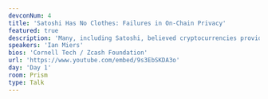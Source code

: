 ```yaml
---
devconNum: 4
title: 'Satoshi Has No Clothes: Failures in On-Chain Privacy'
featured: true
description: 'Many, including Satoshi, believed cryptocurrencies provided privacy for payments. In reality, cryptocurrency is Twitter for your bank account. Worse, the current set of decoy transaction–based approaches commonly believed to provide privacy—including coinjoin and cryptonote/Monero—provide fundamentally flawed privacy protections. Where did we go wrong? This talk covers how to critically evaluate the privacy provided by any proposed protocol for payment privacy. Through a series of thought experiments, it outlines three plausible attacks on existing decoy-based schemes: an “overseer” attack where customers can be tracked across colluding merchants or advertisers, a “flashlight” attack that identifies the real owner of an address intended to anonymously receive funds, and a “tainted dust” attack that allows anyone to see where a target regularly spends their money. These issues show the unintuitive nature of privacy protections, as well as the need to both evaluate protocols in the context of real world threats, and use approaches with formal and peer reviewed privacy guarantees such as Zcash.'
speakers: 'Ian Miers'
bios: 'Cornell Tech / Zcash Foundation'
url: 'https://www.youtube.com/embed/9s3EbSKDA3o'
day: 'Day 1'
room: Prism
type: Talk
---
```

